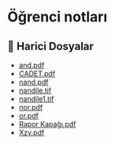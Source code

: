 # Öğrenci notları


<!--Index-->

## 🔗 Harici Dosyalar

- [and.pdf](./and.pdf)
- [CADET.pdf](./CADET.pdf)
- [nand.pdf](./nand.pdf)
- [nandile.tif](./nandile.tif)
- [nandile1.tif](./nandile1.tif)
- [nor.pdf](./nor.pdf)
- [or.pdf](./or.pdf)
- [Rapor Kapağı.pdf](./Rapor%20Kapa%C4%9F%C4%B1.pdf)
- [Xzy.pdf](./Xzy.pdf)


<!--Index-->

